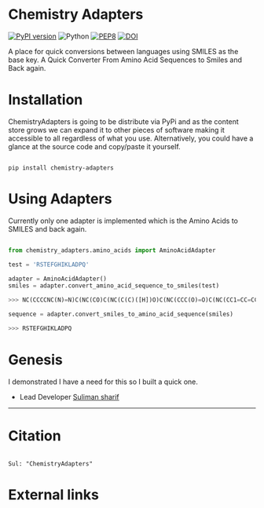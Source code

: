 Chemistry Adapters
==================

[![PyPI version](https://badge.fury.io/py/chemistry-adapters.svg)](https://badge.fury.io/py/chemistry-adapters)
![Python](https://img.shields.io/badge/python-3.6-blue.svg)
[![PEP8](https://img.shields.io/badge/code%20style-pep8-orange.svg)](https://www.python.org/dev/peps/pep-0008/)
[![DOI](https://zenodo.org/badge/421212417.svg)](https://zenodo.org/badge/latestdoi/421212417)

A place for quick conversions between languages using SMILES as the base key. A Quick Converter From Amino Acid Sequences to Smiles and Back again. 

Installation 
============

ChemistryAdapters is going to be distribute via PyPi and as the content store grows we can expand it to other pieces of software
making it accessible to all regardless of what you use. Alternatively, you could have a glance at the source code and copy/paste
it yourself.

```

pip install chemistry-adapters

```
Using Adapters
=====================

Currently only one adapter is implemented which is the Amino Acids to SMILES and back again.

```python

from chemistry_adapters.amino_acids import AminoAcidAdapter

test = 'RSTEFGHIKLADPQ'

adapter = AminoAcidAdapter()
smiles = adapter.convert_amino_acid_sequence_to_smiles(test)

>>> NC(CCCCNC(N)=N)C(NC(CO)C(NC(C(C)([H])O)C(NC(CCC(O)=O)C(NC(CC1=CC=CC=C1)C(NC([H])C(NC(CC1=CNC=N1)C(NC(C(CC)([H])C)C(NC(CCCCN)C(NC(CC(C)C)C(NC(C)C(NC(CC(O)=O)C(NC(C2CCCN2)C(NC(CCC(N)=O)C(NCC(O)=O)=O)=O)=O)=O)=O)=O)=O)=O)=O)=O)=O)=O)=O)=O

sequence = adapter.convert_smiles_to_amino_acid_sequence(smiles)

>>> RSTEFGHIKLADPQ

```

Genesis
=======

I demonstrated I have a need for this so I built a quick one. 

- Lead Developer [Suliman sharif](http://sulstice.github.io/)

* * * * *

Citation
========


```

Sul: "ChemistryAdapters" 

```
External links
==============


